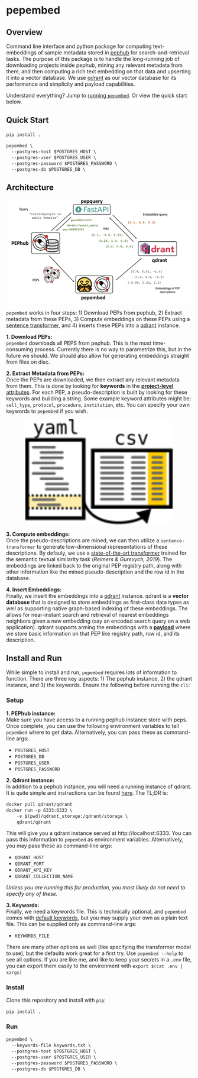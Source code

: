 # pepembed

## Overview
Command line interface and python package for computing text-embeddings of sample metadata stored in [pephub](https://github.com/pepkit/pephub) for search-and-retrieval tasks. The purpose of this package is to handle the long-running job of downloading projects inside pephub, mining any relevant metadata from them, and then computing a rich text embedding on that data and upserting it into a vector database. We use [qdrant](https://qdrant.tech/) as our vector database for its performance and simplicity and payload capabilities.

Understand everything? Jump to [running `pepembed`](#install-and-run). Or view the quick start below.

## Quick Start

```console
pip install .
```

```console
pepembed \
  --postgres-host $POSTGRES_HOST \
  --postgres-user $POSTGRES_USER \
  --postgres-password $POSTGRES_PASSWORD \
  --postgres-db $POSTGRES_DB \
```

## Architecture

<p align="center">
  <img src="./img/architecture.png" alt="pepembed architecture" width="800px" />
</p>

`pepembed` works in four steps: 1) Download PEPs from pephub, 2) Extract metadata from these PEPs, 3) Compute embeddings on these PEPs using a [sentence transformer](https://www.sbert.net/), and 4) inserts these PEPs into a [qdrant](https://qdrant.tech/) instance.

**1. Download PEPs:**  
`pepembed` downloads all PEPS from pephub. This is the most time-consuming process. Currently there is no way to parametrize this, but in the future we should. We should also allow for generating embeddings straight from files on disc.

**2. Extract Metadata from PEPs:**  
Once the PEPs are downloaded, we then extract any relevant metadata from them. This is done by looking for **keywords** in the [**project-level** attributes](https://pep.databio.org/en/latest/specification/#project-attribute-sample_modifiers). For each PEP, a pseudo-description is built by looking for these keywords and building a string. Some example keyword attributes might be: `cell_type`, `protocol`, `procedure`, `institution`, etc. You can specify your own keywords to `pepembed` if you wish.

<p align="center">
  <img
    alt="Sample modifiers in a configuration file" 
    src="./img/cartoon_sample_modifiers.svg"
    width="400px"
  />
</p>

**3. Compute embeddings:**  
Once the pseudo-descriptions are mined, we can then utilize a `sentence-transformer` to generate low-dimensional representations of these descriptions. By defauly, we use a [state-of-the-art transformer](https://arxiv.org/abs/1908.10084) trained for the semantic textual similarity task (*Reimers & Gurevych, 2019*). The embeddings are linked back to the original PEP registry path, along with other information like the mined pseudo-description and the row id in the database.

**4. Insert Embeddings:**  
Finally, we insert the embeddings into a [qdrant](https://qdrant.tech/) instance. qdrant is a **vector database** that is designed to store embeddings as first-class data types as well as supporting native graph-based indexing of these embeddings. The allows for near-instant search and retrieval of nearest embeddings neighbors given a new embedding (say an encoded search query on a web application). qdrant supports arming the embeddings with a [**payload**](https://qdrant.tech/documentation/payload/) where we store basic information on that PEP like registry path, row id, and its description.

## Install and Run
While simple to install and run, `pepembed` requires lots of information to function. There are three key aspects: 1) The pephub instance, 2) the qdrant instance, and 3) the keywords. Ensure the following before running the `cli`:

### Setup
**1. PEPhub instance:**  
Make sure you have access to a running pephub instance store with peps. Once complete, you can use the following environment variables to tell `pepembed` where to get data. Alternatively, you can pass these as command-line args:  
* `POSTGRES_HOST`
* `POSTGRES_DB`
* `POSTGRES_USER`
* `POSTGRES_PASSWORD`

**2. Qdrant instance:**  
In addition to a pephub instance, you will need a running instance of qdrant. It is quite simple and instructions can be found [here](https://qdrant.tech/documentation/quick_start/). The TL;DR is:  

```console
docker pull qdrant/qdrant
docker run -p 6333:6333 \
    -v $(pwd)/qdrant_storage:/qdrant/storage \
    qdrant/qdrant
```

This will give you a qdrant instance served at http://localhost:6333. You can pass this information to `pepembed` as environment variables. Alternatively, you may pass these as command-line args:  
* `QDRANT_HOST`
* `QDRANT_PORT`
* `QDRANT_API_KEY`
* `QDRANT_COLLECTION_NAME`

*Unless you are running this for production, you most likely do not need to specify any of these.*

**3. Keywords:**  
Finally, we need a keywords file. This is technically optional, and `pepembed` comes with [default keywords](pepembed/const.py), but you may supply your own as a plain text file. This can be supplied only as command-line args:
* `KEYWORDS_FILE`

There are many other options as well (like specifying the transformer model to use), but the defaults work great for a first try. Use `pepembed --help` to see all options. If you are like me, and like to keep your secrets in a `.env` file, you can export them easily to the environment with `export $(cat .env | xargs)`

### Install

Clone this repository and install with `pip`:

```console
pip install .
```

### Run

```console
pepembed \
  --keywords-file keywords.txt \
  --postgres-host $POSTGRES_HOST \
  --postgres-user $POSTGRES_USER \
  --postgres-password $POSTGRES_PASSWORD \
  --postgres-db $POSTGRES_DB \
```
